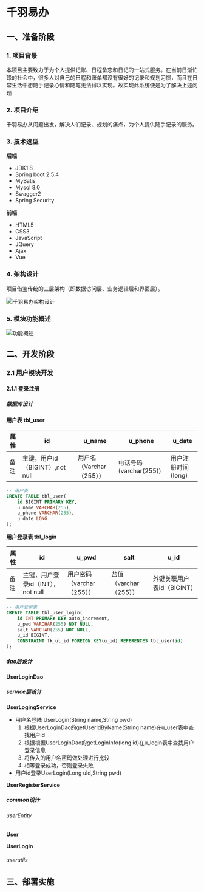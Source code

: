 # 千羽易办

## 一、准备阶段

### 1. 项目背景

本项目主要致力于为个人提供记账、日程备忘和日记的一站式服务。在当前日渐忙碌的社会中，很多人对自己的日程和账单都没有很好的记录和规划习惯，而且在日常生活中想随手记录心情和随笔无法得以实现。故实现此系统便是为了解决上述问题

### 2. 项目介绍

千羽易办从问题出发，解决人们记录、规划的痛点，为个人提供随手记录的服务。

### 3. 技术选型

**后端**

-   JDK1.8
-   Spring boot 2.5.4
-   MyBatis
-   Mysql 8.0
-   Swagger2
-   Spring Security

**前端**

-   HTML5
-   CSS3
-   JavaScript
-   JQuery
-   Ajax
-   Vue

### 4. 架构设计

项目借鉴传统的三层架构（即数据访问层、业务逻辑层和界面层）。

![千羽易办架构设计](https://gitee.com/vvwhyyy/pic/raw/master/img/202110191555658.png)

### 5. 模块功能概述

![功能概述](https://gitee.com/vvwhyyy/pic/raw/master/img/202109261743036.png)

## 二、开发阶段

### 2.1 用户模块开发

#### 2.1.1 登录注册

##### 数据库设计

**用户表 tbl_user**

| 属性 | id                              | u_name                   | u_phone                | u_date             |
| ---- | ------------------------------- | ------------------------ | ---------------------- | ------------------ |
| 备注 | 主键，用户id（BIGINT）,not null | 用户名（Varchar（255）） | 电话号码(varchar(255)) | 用户注册时间(long) |

```sql
-- 用户表
CREATE TABLE tbl_user(
	id BIGINT PRIMARY KEY,
	u_name VARCHAR(255),
	u_phone VARCHAR(255),
	u_date LONG
);

```

**用户登录表 tbl_login**

| 属性 | id                                | u_pwd                      | salt                   | u_id                       |
| ---- | --------------------------------- | -------------------------- | ---------------------- | -------------------------- |
| 备注 | 主键，用户登录id（INT），not null | 用户密码（varchar（255）） | 盐值（varchar（255）） | 外键关联用户表id（BIGINT） |

```sql
-- 用户登录表
CREATE TABLE tbl_user_login(
	id INT PRIMARY KEY auto_increment,
	u_pwd VARCHAR(255) NOT NULL,
	salt VARCHAR(255) NOT NULL,
	u_id BIGINT,
	CONSTRAINT fk_ul_id FOREIGN KEY(u_id) REFERENCES tbl_user(id)
);
```

##### dao层设计

**UserLoginDao**

##### service层设计

**UserLogingService**

-   用户名登陆 UserLogin(String name,String pwd)
    1.  根据UserLoginDao的getUserIdByName(String name)在u_user表中查找用户id
    2.  根据根据UserLoginDao的getLoginInfo(long id)在u_login表中查找用户登录信息
    3.  将传入的用户名密码做处理进行比较
    4.  相等登录成功，否则登录失败
-   用户id登录UserLogin(Long uId,String pwd)

**UserRegisterService**

##### common设计

###### userEntity

**User**

**UserLogin**

###### userutils

## 三、部署实施

